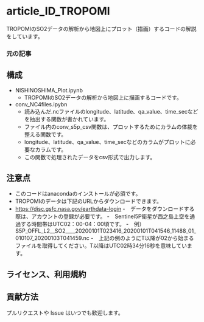 # article_ID_TROPOMI
TROPOMIのSO2データの解析から地図上にプロット（描画）するコードの解説をしています。


### 元の記事

## 構成
- NISHINOSHIMA_Plot.ipynb
    - TROPOMIのSO2データの解析から地図上に描画するコードです。
- conv_NC4files.ipybn
    - 読み込んだ.ncファイルのlongitude、latitude、qa_value、time_secなどを抽出する関数が書かれています。
    - ファイル内のconv_s5p_csv関数は、プロットするためにカラムの体裁を整える関数です。
    - longitude、latitude、qa_value、time_secなどのカラムがプロットに必要なカラムです。
    - この関数で処理されたデータをcsv形式で出力します。
    
## 注意点
- このコードはanacondaのインストールが必須です。
- TROPOMIのデータは下記のURLからダウンロードできます。
-  https://disc.gsfc.nasa.gov/earthdata-login
-　データをダウンロードする際は、アカウントの登録が必要です。
-　Sentinel5P衛星が西之島上空を通過する時間帯はUTC02：00-04：00頃です。
-　例）S5P_OFFL_L2__SO2____20200101T023416_20200101T041546_11488_01_010107_20200103T041459.nc
-　上記の例のようにT以降が02から始まるファイルを取得してください。T以降はUTC02時34分16秒を意味しています。

## ライセンス、利用規約

## 貢献方法
プルリクエストや Issue はいつでも歓迎します。
